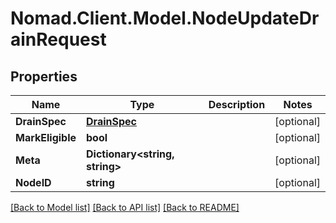 # Nomad.Client.Model.NodeUpdateDrainRequest

## Properties

Name | Type | Description | Notes
------------ | ------------- | ------------- | -------------
**DrainSpec** | [**DrainSpec**](DrainSpec.md) |  | [optional] 
**MarkEligible** | **bool** |  | [optional] 
**Meta** | **Dictionary&lt;string, string&gt;** |  | [optional] 
**NodeID** | **string** |  | [optional] 

[[Back to Model list]](../README.md#documentation-for-models) [[Back to API list]](../README.md#documentation-for-api-endpoints) [[Back to README]](../README.md)

